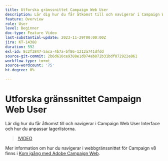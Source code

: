 ```yaml
---
title: Utforska gränssnittet Campaign Web User
description: Lär dig hur du får åtkomst till och navigerar i Campaign Web User Interface och hur du anpassar lagerlistorna. Upptäck AI-teknikassistenten.
feature: Overview
role: User
level: Beginner
doc-type: Feature Video
last-substantial-update: 2023-11-29T00:00:00Z
jira: KT-14388
duration: 592
exl-id: 8c2f3847-5aca-4b7a-bf86-1212a741dfdd
source-git-commit: 2b6d610ce9388e1d074ab872b31bdf072922e861
workflow-type: tm+mt
source-wordcount: '75'
ht-degree: 0%

---
```


# Utforska gränssnittet Campaign Web User

Lär dig hur du får åtkomst till och navigerar i Campaign Web User Interface och hur du anpassar lagerlistorna.

>[!VIDEO](https://video.tv.adobe.com/v/3427278/?learn=on)

Mer information om hur du navigerar i webbgränssnittet för Campaign v8 finns i [Kom igång med Adobe Campaign Web](https://experienceleague.adobe.com/docs/campaign-web/v8/start/get-started.html?lang=sv-SE).
